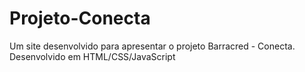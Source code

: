 # Projeto-Conecta
Um site desenvolvido para apresentar o projeto Barracred - Conecta. Desenvolvido em HTML/CSS/JavaScript
